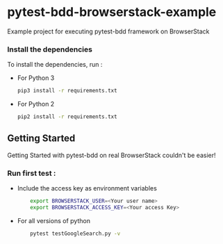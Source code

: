 # pytest-bdd-browserstack-example
Example project for executing pytest-bdd framework on BrowserStack


### Install the dependencies

To install the dependencies, run :

- For Python 3

    ```sh
    pip3 install -r requirements.txt
    ```

- For Python 2

    ```sh
    pip2 install -r requirements.txt
    ```



## Getting Started

Getting Started with pytest-bdd  on real BrowserStack couldn't be easier!

### **Run first test :**

- Include the access key as environment variables

    ```sh
        export BROWSERSTACK_USER=<Your user name>
        export BROWSERSTACK_ACCESS_KEY=<Your access Key>
    ```

- For all versions of python

	```sh
		pytest testGoogleSearch.py -v
	```	